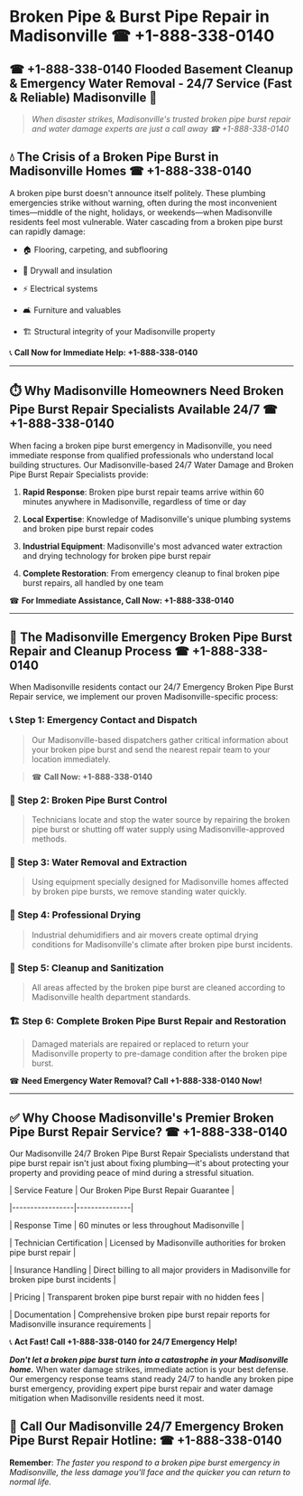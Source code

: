 # Broken Pipe & Burst Pipe Repair in Madisonville ☎ +1-888-338-0140  
## ☎ +1-888-338-0140 Flooded Basement Cleanup & Emergency Water Removal - 24/7 Service (Fast & Reliable) Madisonville 🚨  

> *When disaster strikes, Madisonville's trusted broken pipe burst repair and water damage experts are just a call away ☎ +1-888-338-0140*  

## 💧 The Crisis of a Broken Pipe Burst in Madisonville Homes ☎ +1-888-338-0140  

A broken pipe burst doesn't announce itself politely. These plumbing emergencies strike without warning, often during the most inconvenient times—middle of the night, holidays, or weekends—when Madisonville residents feel most vulnerable. Water cascading from a broken pipe burst can rapidly damage:  

* 🏠 Flooring, carpeting, and subflooring  
* 🧱 Drywall and insulation  
* ⚡ Electrical systems  
* 🛋️ Furniture and valuables  
* 🏗️ Structural integrity of your Madisonville property  

📞 **Call Now for Immediate Help: +1-888-338-0140**  

---  

## ⏱️ Why Madisonville Homeowners Need Broken Pipe Burst Repair Specialists Available 24/7 ☎ +1-888-338-0140  

When facing a broken pipe burst emergency in Madisonville, you need immediate response from qualified professionals who understand local building structures. Our Madisonville-based 24/7 Water Damage and Broken Pipe Burst Repair Specialists provide:  

1. **Rapid Response**: Broken pipe burst repair teams arrive within 60 minutes anywhere in Madisonville, regardless of time or day  
2. **Local Expertise**: Knowledge of Madisonville's unique plumbing systems and broken pipe burst repair codes  
3. **Industrial Equipment**: Madisonville's most advanced water extraction and drying technology for broken pipe burst repair  
4. **Complete Restoration**: From emergency cleanup to final broken pipe burst repairs, all handled by one team  

☎ **For Immediate Assistance, Call Now: +1-888-338-0140**  

---  

## 🔧 The Madisonville Emergency Broken Pipe Burst Repair and Cleanup Process ☎ +1-888-338-0140  

When Madisonville residents contact our 24/7 Emergency Broken Pipe Burst Repair service, we implement our proven Madisonville-specific process:  

### 📞 Step 1: Emergency Contact and Dispatch  
> Our Madisonville-based dispatchers gather critical information about your broken pipe burst and send the nearest repair team to your location immediately.  
> ☎ **Call Now: +1-888-338-0140**  

### 🚿 Step 2: Broken Pipe Burst Control  
> Technicians locate and stop the water source by repairing the broken pipe burst or shutting off water supply using Madisonville-approved methods.  

### 🌊 Step 3: Water Removal and Extraction  
> Using equipment specially designed for Madisonville homes affected by broken pipe bursts, we remove standing water quickly.  

### 💨 Step 4: Professional Drying  
> Industrial dehumidifiers and air movers create optimal drying conditions for Madisonville's climate after broken pipe burst incidents.  

### 🧼 Step 5: Cleanup and Sanitization  
> All areas affected by the broken pipe burst are cleaned according to Madisonville health department standards.  

### 🏗️ Step 6: Complete Broken Pipe Burst Repair and Restoration  
> Damaged materials are repaired or replaced to return your Madisonville property to pre-damage condition after the broken pipe burst.  

☎ **Need Emergency Water Removal? Call +1-888-338-0140 Now!**  

---  

## ✅ Why Choose Madisonville's Premier Broken Pipe Burst Repair Service? ☎ +1-888-338-0140  

Our Madisonville 24/7 Broken Pipe Burst Repair Specialists understand that pipe burst repair isn't just about fixing plumbing—it's about protecting your property and providing peace of mind during a stressful situation.  

| Service Feature | Our Broken Pipe Burst Repair Guarantee |  
|-----------------|---------------|  
| Response Time | 60 minutes or less throughout Madisonville |  
| Technician Certification | Licensed by Madisonville authorities for broken pipe burst repair |  
| Insurance Handling | Direct billing to all major providers in Madisonville for broken pipe burst incidents |  
| Pricing | Transparent broken pipe burst repair with no hidden fees |  
| Documentation | Comprehensive broken pipe burst repair reports for Madisonville insurance requirements |  

📞 **Act Fast! Call +1-888-338-0140 for 24/7 Emergency Help!**  

***Don't let a broken pipe burst turn into a catastrophe in your Madisonville home.*** When water damage strikes, immediate action is your best defense. Our emergency response teams stand ready 24/7 to handle any broken pipe burst emergency, providing expert pipe burst repair and water damage mitigation when Madisonville residents need it most.  

## 📱 Call Our Madisonville 24/7 Emergency Broken Pipe Burst Repair Hotline: ☎ +1-888-338-0140  

**Remember**: *The faster you respond to a broken pipe burst emergency in Madisonville, the less damage you'll face and the quicker you can return to normal life.*
